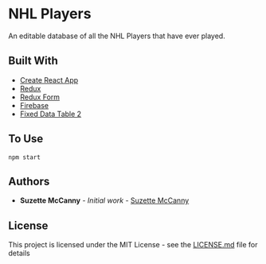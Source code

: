# NHL Players

An editable database of all the NHL Players that have ever played.

## Built With

* [ Create React App ](https://github.com/facebookincubator/create-react-app) 
* [ Redux ](http://redux.js.org/)
* [ Redux Form ](https://redux-form.com/)
* [ Firebase ](https://firebase.google.com/) 
* [ Fixed Data Table 2 ](https://github.com/schrodinger/fixed-data-table-2)


## To Use
`npm start`

## Authors

* **Suzette McCanny** - *Initial work* - [Suzette McCanny](https://github.com/)

## License

This project is licensed under the MIT License - see the [LICENSE.md](LICENSE.md) file for details

